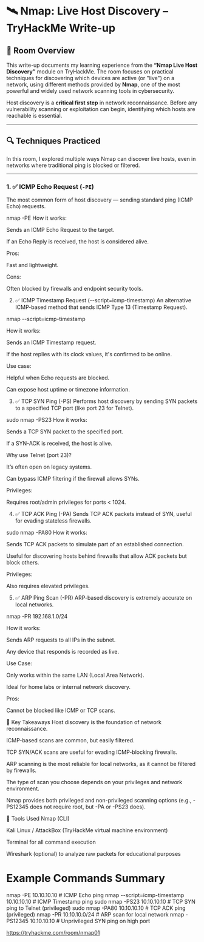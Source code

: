 # 🛰️ Nmap: Live Host Discovery – TryHackMe Write-up

## 📘 Room Overview

This write-up documents my learning experience from the **“Nmap Live Host Discovery”** module on TryHackMe. The room focuses on practical techniques for discovering which devices are active (or "live") on a network, using different methods provided by **Nmap**, one of the most powerful and widely used network scanning tools in cybersecurity.

Host discovery is a **critical first step** in network reconnaissance. Before any vulnerability scanning or exploitation can begin, identifying which hosts are reachable is essential.

---

## 🔍 Techniques Practiced

In this room, I explored multiple ways Nmap can discover live hosts, even in networks where traditional ping is blocked or filtered.

---

### 1. ✅ ICMP Echo Request (`-PE`)

The most common form of host discovery — sending standard ping (ICMP Echo) requests.


nmap -PE <target>
How it works:

Sends an ICMP Echo Request to the target.

If an Echo Reply is received, the host is considered alive.

Pros:

Fast and lightweight.

Cons:

Often blocked by firewalls and endpoint security tools.

2. ✅ ICMP Timestamp Request (--script=icmp-timestamp)
An alternative ICMP-based method that sends ICMP Type 13 (Timestamp Request).

nmap --script=icmp-timestamp <target>

How it works:

Sends an ICMP Timestamp request.

If the host replies with its clock values, it's confirmed to be online.

Use case:

Helpful when Echo requests are blocked.

Can expose host uptime or timezone information.

3. ✅ TCP SYN Ping (-PS)
Performs host discovery by sending SYN packets to a specified TCP port (like port 23 for Telnet).


sudo nmap -PS23 <target>
How it works:

Sends a TCP SYN packet to the specified port.

If a SYN-ACK is received, the host is alive.

Why use Telnet (port 23)?

It’s often open on legacy systems.

Can bypass ICMP filtering if the firewall allows SYNs.

Privileges:

Requires root/admin privileges for ports < 1024.

4. ✅ TCP ACK Ping (-PA)
Sends TCP ACK packets instead of SYN, useful for evading stateless firewalls.


sudo nmap -PA80 <target>
How it works:

Sends TCP ACK packets to simulate part of an established connection.

Useful for discovering hosts behind firewalls that allow ACK packets but block others.

Privileges:

Also requires elevated privileges.

5. ✅ ARP Ping Scan (-PR)
ARP-based discovery is extremely accurate on local networks.

nmap -PR 192.168.1.0/24

How it works:

Sends ARP requests to all IPs in the subnet.

Any device that responds is recorded as live.

Use Case:

Only works within the same LAN (Local Area Network).

Ideal for home labs or internal network discovery.

Pros:

Cannot be blocked like ICMP or TCP scans.

🧠 Key Takeaways
Host discovery is the foundation of network reconnaissance.

ICMP-based scans are common, but easily filtered.

TCP SYN/ACK scans are useful for evading ICMP-blocking firewalls.

ARP scanning is the most reliable for local networks, as it cannot be filtered by firewalls.

The type of scan you choose depends on your privileges and network environment.

Nmap provides both privileged and non-privileged scanning options (e.g., -PS12345 does not require root, but -PA or -PS23 does).

🚀 Tools Used
Nmap (CLI)

Kali Linux / AttackBox (TryHackMe virtual machine environment)

Terminal for all command execution

Wireshark (optional) to analyze raw packets for educational purposes

# Example Commands Summary

nmap -PE 10.10.10.10               # ICMP Echo ping
nmap --script=icmp-timestamp 10.10.10.10     # ICMP Timestamp ping
sudo nmap -PS23 10.10.10.10        # TCP SYN ping to Telnet (privileged)
sudo nmap -PA80 10.10.10.10        # TCP ACK ping (privileged)
nmap -PR 10.10.10.0/24             # ARP scan for local network
nmap -PS12345 10.10.10.10          # Unprivileged SYN ping on high port

https://tryhackme.com/room/nmap01
